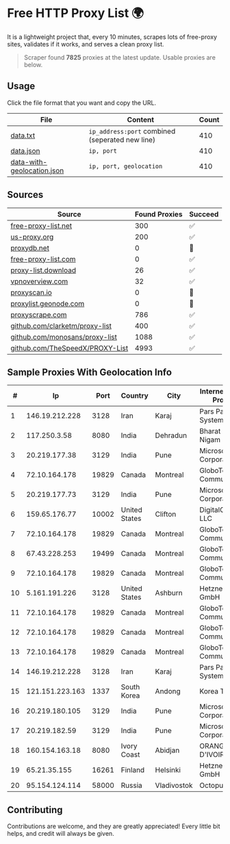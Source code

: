 
# Free HTTP Proxy List 🌍

It is a lightweight project that, every 10 minutes, scrapes lots of free-proxy sites, validates if it works, and serves a clean proxy list.


> Scraper found **7825** proxies at the latest update. Usable proxies are below.

## Usage

Click the file format that you want and copy the URL.


|File|Content|Count|
|----|-------|-----|
|[data.txt](https://raw.githubusercontent.com/themiralay/Proxy-List-World/master/data.txt)|`ip_address:port` combined (seperated new line)|410|
|[data.json](https://raw.githubusercontent.com/themiralay/Proxy-List-World/master/data.json)|`ip, port`|410|
|[data-with-geolocation.json](https://raw.githubusercontent.com/themiralay/Proxy-List-World/master/data-with-geolocation.json)|`ip, port, geolocation`|410|

## Sources

|Source|Found Proxies|Succeed|
|------|-------------|-------|
|[free-proxy-list.net](https://free-proxy-list.net)|300|✅|
|[us-proxy.org](https://www.us-proxy.org)|200|✅|
|[proxydb.net](http://proxydb.net)|0|🚫|
|[free-proxy-list.com](https://free-proxy-list.com/?page=&port=&type%5B%5D=http&type%5B%5D=https&up_time=0&search=Search)|0|✅|
|[proxy-list.download](https://www.proxy-list.download/HTTP)|26|✅|
|[vpnoverview.com](https://vpnoverview.com/privacy/anonymous-browsing/free-proxy-servers)|32|✅|
|[proxyscan.io](https://www.proxyscan.io)|0|🚫|
|[proxylist.geonode.com](https://proxylist.geonode.com/api/proxy-list?limit=300&page=1&sort_by=lastChecked&sort_type=desc&protocols=http,https)|0|🚫|
|[proxyscrape.com](https://api.proxyscrape.com/v2/?request=displayproxies&protocol=http&timeout=10000&country=all&ssl=all&anonymity=all)|786|✅|
|[github.com/clarketm/proxy-list](https://raw.githubusercontent.com/clarketm/proxy-list/master/proxy-list-raw.txt)|400|✅|
|[github.com/monosans/proxy-list](https://raw.githubusercontent.com/monosans/proxy-list/main/proxies/http.txt)|1088|✅|
|[github.com/TheSpeedX/PROXY-List](https://raw.githubusercontent.com/TheSpeedX/PROXY-List/master/http.txt)|4993|✅|


## Sample Proxies With Geolocation Info

|#|Ip|Port|Country|City|Internet Service Provider|
|-|--|----|-------|----|-------------------------|
|1|146.19.212.228|3128|Iran|Karaj|Pars Parva System LLC|
|2|117.250.3.58|8080|India|Dehradun|Bharat Sanchar Nigam Ltd|
|3|20.219.177.38|3129|India|Pune|Microsoft Corporation|
|4|72.10.164.178|19829|Canada|Montreal|GloboTech Communications|
|5|20.219.177.73|3129|India|Pune|Microsoft Corporation|
|6|159.65.176.77|10002|United States|Clifton|DigitalOcean, LLC|
|7|72.10.164.178|19829|Canada|Montreal|GloboTech Communications|
|8|67.43.228.253|19499|Canada|Montreal|GloboTech Communications|
|9|72.10.164.178|19829|Canada|Montreal|GloboTech Communications|
|10|5.161.191.226|3128|United States|Ashburn|Hetzner Online GmbH|
|11|72.10.164.178|19829|Canada|Montreal|GloboTech Communications|
|12|72.10.164.178|19829|Canada|Montreal|GloboTech Communications|
|13|72.10.164.178|19829|Canada|Montreal|GloboTech Communications|
|14|146.19.212.228|3128|Iran|Karaj|Pars Parva System LLC|
|15|121.151.223.163|1337|South Korea|Andong|Korea Telecom|
|16|20.219.180.105|3129|India|Pune|Microsoft Corporation|
|17|20.219.182.59|3129|India|Pune|Microsoft Corporation|
|18|160.154.163.18|8080|Ivory Coast|Abidjan|ORANGE COTE D'IVOIRE|
|19|65.21.35.155|16261|Finland|Helsinki|Hetzner Online GmbH|
|20|95.154.124.114|58000|Russia|Vladivostok|Octopusnet LTD|



## Contributing

Contributions are welcome, and they are greatly appreciated! Every
little bit helps, and credit will always be given.

